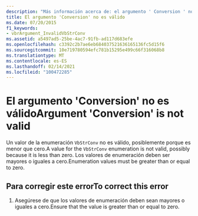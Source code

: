 ```yaml
---
description: "Más información acerca de: el argumento ' Conversion ' no es válido"
title: El argumento 'Conversion' no es válido
ms.date: 07/20/2015
f1_keywords:
- vbrArgument_InvalidVbStrConv
ms.assetid: a5497ad5-25be-4ac7-91fb-ad117d683efe
ms.openlocfilehash: c3392c2b7ae6eb684037521636165136fc5d15f6
ms.sourcegitcommit: 10e719780594efc781b15295e499c66f316068b8
ms.translationtype: MT
ms.contentlocale: es-ES
ms.lasthandoff: 02/14/2021
ms.locfileid: "100472285"
---
```

# <a name="argument-conversion-is-not-valid"></a><span data-ttu-id="1d5fa-103">El argumento 'Conversion' no es válido</span><span class="sxs-lookup"><span data-stu-id="1d5fa-103">Argument 'Conversion' is not valid</span></span>

<span data-ttu-id="1d5fa-104">Un valor de la enumeración `VbStrConv` no es válido, posiblemente porque es menor que cero.</span><span class="sxs-lookup"><span data-stu-id="1d5fa-104">A value for the `VbStrConv` enumeration is not valid, possibly because it is less than zero.</span></span> <span data-ttu-id="1d5fa-105">Los valores de enumeración deben ser mayores o iguales a cero.</span><span class="sxs-lookup"><span data-stu-id="1d5fa-105">Enumeration values must be greater than or equal to zero.</span></span>  
  
## <a name="to-correct-this-error"></a><span data-ttu-id="1d5fa-106">Para corregir este error</span><span class="sxs-lookup"><span data-stu-id="1d5fa-106">To correct this error</span></span>  
  
1. <span data-ttu-id="1d5fa-107">Asegúrese de que los valores de enumeración deben sean mayores o iguales a cero.</span><span class="sxs-lookup"><span data-stu-id="1d5fa-107">Ensure that the value is greater than or equal to zero.</span></span>
